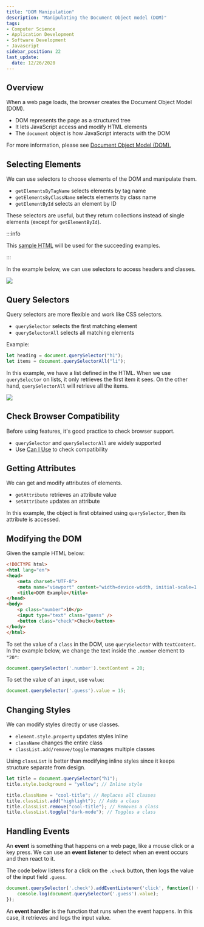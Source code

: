 ```yaml
---
title: "DOM Manipulation"
description: "Manipulating the Document Object model (DOM)"
tags: 
- Computer Science
- Application Development
- Software Development
- Javascript
sidebar_position: 22
last_update:
  date: 12/26/2020
---
```


## Overview 

When a web page loads, the browser creates the Document Object Model (DOM).  

- DOM represents the page as a structured tree  
- It lets JavaScript access and modify HTML elements  
- The `document` object is how JavaScript interacts with the DOM  

For more information, please see [Document Object Model (DOM).](/docs/021-Software-Engineering/010-Javascript/021-DOM.md)

## Selecting Elements 

We can use selectors to choose elements of the DOM and manipulate them.
 
- `getElementsByTagName` selects elements by tag name
- `getElementsByClassName` selects elements by class name
- `getElementById` selects an element by ID

These selectors are useful, but they return collections instead of single elements (except for `getElementById`).

:::info 

This [sample HTML](https://github.com/joseeden/joeden/tree/master/docs/021-Software-Engineering/010-Javascript/Projects/001-hello-world/003-DOM) will be used for the succeeding examples.

:::

In the example below, we can use selectors to access headers and classes.

<div class="img-center"> 

![](/gif/docs/js-dom-2.gif)

</div>


## Query Selectors

Query selectors are more flexible and work like CSS selectors.

- `querySelector` selects the first matching element
- `querySelectorAll` selects all matching elements

Example: 

```js
let heading = document.querySelector("h1");
let items = document.querySelectorAll("li");
```

In this example, we have a list defined in the HTML. When we use `querySelector` on lists, it only retrieves the first item it sees. On the other hand, `querySelectorAll` will retrieve all the items.

<div class="img-center"> 

![](/gif/docs/js-dom-3.gif)

</div>

## Check Browser Compatibility

Before using features, it's good practice to check browser support.

- `querySelector` and `querySelectorAll` are widely supported
- Use [Can I Use](https://caniuse.com/) to check compatibility

## Getting Attributes

We can get and modify attributes of elements.

- `getAttribute` retrieves an attribute value
- `setAttribute` updates an attribute

In this example, the object is first obtained using `querySelector`, then its attribute is accessed.



## Modifying the DOM  

Given the sample HTML below:  

```html
<!DOCTYPE html>
<html lang="en">
<head>
    <meta charset="UTF-8">
    <meta name="viewport" content="width=device-width, initial-scale=1.0">
    <title>DOM Example</title>
</head>
<body>
    <p class="number">10</p>
    <input type="text" class="guess" />
    <button class="check">Check</button>
</body>
</html>
```  

To set the value of a `class` in the DOM, use `querySelector` with `textContent`. In the example below, we change the text inside the `.number` element to `"20"`:  

```js
document.querySelector('.number').textContent = 20;
```  

To set the value of an `input`, use `value`:  

```js
document.querySelector('.guess').value = 15;
```  

## Changing Styles

We can modify styles directly or use classes.

- `element.style.property` updates styles inline
- `className` changes the entire class
- `classList.add/remove/toggle` manages multiple classes

Using `classList` is better than modifying inline styles since it keeps structure separate from design.

```js
let title = document.querySelector("h1");
title.style.background = "yellow"; // Inline style

title.className = "cool-title"; // Replaces all classes
title.classList.add("highlight"); // Adds a class
title.classList.remove("cool-title"); // Removes a class
title.classList.toggle("dark-mode"); // Toggles a class
```

## Handling Events 

An **event** is something that happens on a web page, like a mouse click or a key press. We can use an **event listener** to detect when an event occurs and then react to it.  

The code below listens for a click on the `.check` button, then logs the value of the input field `.guess`.  

```js
document.querySelector('.check').addEventListener('click', function() {
    console.log(document.querySelector('.guess').value);
});
```  

An **event handler** is the function that runs when the event happens. In this case, it retrieves and logs the input value.  

